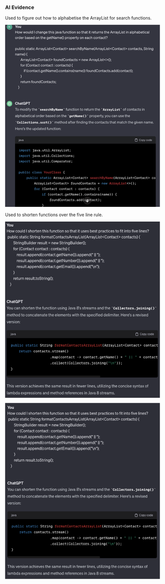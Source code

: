### AI Evidence

Used to figure out how to alphabetise the ArrayList for search functions.

![Screenshot 2024-02-06 at 22.40.18.png](Screenshot%202024-02-06%20at%2022.40.18.png)

Used to shorten functions over the five line rule.

![Screenshot 2024-02-08 at 14.27.38.png](Screenshot%202024-02-08%20at%2014.27.38.png)

![Screenshot 2024-02-09 at 09.48.25.png](Screenshot%202024-02-09%20at%2009.48.25.png)